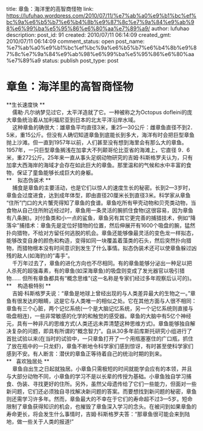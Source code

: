 title: 章鱼：海洋里的高智商怪物
link: https://lufuhao.wordpress.com/2010/07/11/%e7%ab%a0%e9%b1%bc%ef%bc%9a%e6%b5%b7%e6%b4%8b%e9%87%8c%e7%9a%84%e9%ab%98%e6%99%ba%e5%95%86%e6%80%aa%e7%89%a9/
author: lufuhao
description: 
post_id: 91
created: 2010/07/11 06:14:09
created_gmt: 2010/07/11 06:14:09
comment_status: open
post_name: %e7%ab%a0%e9%b1%bc%ef%bc%9a%e6%b5%b7%e6%b4%8b%e9%87%8c%e7%9a%84%e9%ab%98%e6%99%ba%e5%95%86%e6%80%aa%e7%89%a9
status: publish
post_type: post

# 章鱼：海洋里的高智商怪物

**生长速度快 **  
    儒勒·凡尔纳梦见过它，太平洋造就了它。一种被称之为Octopus dofleini的庞大章鱼统治着从加利福尼亚到日本的北太平洋沿岸水域。   
    这种章鱼的确很大：雄章鱼平均直径3米，重25—30公斤：雌章鱼直径不到2．5米，重15公斤。但没有人确切知道章鱼到底能长到多大，海洋有时会把巨型章鱼抛上沙滩。但一直到1957年以前，人们甚至没有想到海里会有那么大的章鱼。1957年，一只巨型章鱼搁浅在加拿大不列颠哥伦比亚省的海滩上，它直径 9．6米，重272公斤。25年来一直从事头足纲动物研究的吉姆·科斯格罗夫认为，只有加拿大西海岸的海域才会存在如此巨大的章鱼。那里温和的气候和水中丰富的食物，保证了童鱼能够长成巨大的身躯。   
**    拟态伪装术 **  
    捕食是章鱼的主要活动，也是它们以惊人的速度生长的秘密。长到2—3岁时，章鱼会过度进食，达到成年体型，即由直径20厘米长到直径3米。科学家从章鱼 “住所”门口的大片蟹壳得知了章鱼的食谱。章鱼吃所有甲壳动物和贝壳类动物，当食物从自己住所附近经过时，章鱼用一条灵活的腕抓住食物(这很容易，因为章鱼有八条腕)。对付鱼类和小一点的鲨鱼，章鱼另有其它更完善的捕猎技术，例如“降落伞”捕措术：章鱼先是定位好猎物的位置，然后伸展开有1600个吸盘的腕，猛然扑向猎物，不给对方留任何逃脱的机会。章鱼还能够像最灵活的变色龙一样拟态，能够改变自身的颜色和构造，变得如同一块覆盖着藻类的石头，然后突然扑向猎物，而猎物根本没有时间意识到发生了什么事情。拟态伪装术还可以使章鱼躲过凶残的敌人(如海豹)的“毒手”。   
    千万年过去了，章鱼的进化方向也不尽相同。有的章鱼能够分泌出一种足以把人杀死的超强毒素，有的章鱼(如深海章鱼)的吸盘则变成了发光器官以吸引猎物…… 但所有章鱼都具有“概念思维”(这一名称是专家们经过多年观察后认可的)。   
**    构造极特别 **  
    吉姆·科斯格罗夫说：“章鱼是地球上曾经出现的与人类差异最大的生物之一。”章鱼有很发达的眼睛，这是它与人类唯一的相似之处。它在其他方面与人很不相同：章鱼有三个心脏，两个记忆系统(一个是大脑记忆系统，另一个记忆系统则直接与吸盘相连)，一些非常敏感的化学的和触觉的感受器。章鱼的大脑中有5亿个神经元，具有一种非凡的思维方式(人类还远未弄清楚这种思维方式)。章鱼能够独自解决复杂的问题，即具有所谓的“概念智力”。自从30多年前库斯托研究小组进行了首批试验以来(在当时的试验中，一只章鱼打开了一个用瓶塞塞住的广口瓶，抓住了放在瓶中的一只龙虾)，章鱼不断地令科学家们感到惊讶，有时甚至使科学家们感到不安。有人断言：潜伏的章鱼正等待着自己的统治时期的到来。   
**   喜欢独居处 **  
    章鱼自出生之日起就独居。小章鱼只需极短的时间就能学会应有的本领，并且与大部分动物不同，小章鱼的学习不是以长辈的传授为基础。小章鱼独自学习捕食、伪装、寻找更好的住所。另外，虽然父母遗传给了它们一些能力，但面对一些新问题，它们还必须独自寻找解决新问题的答案。而要想找到新问题的秘密，章鱼则还需学习许多年。然而，章鱼最大的不幸在于它们的寿命超不过3—5岁。短命限制了章鱼获得知识的机会，也摧毁了章鱼深入学习的念头。在被问到如果章鱼的寿命更长，将会发生什么事情时，吉姆·科斯格罗夫答：“那章鱼很可能会来到陆地，做一些关于人类的报道!”